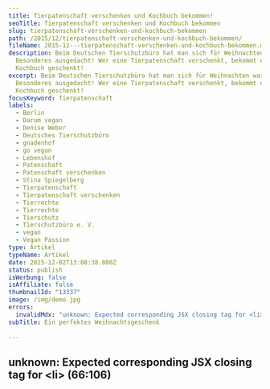 ```yaml
---
title: Tierpatenschaft verschenken und Kochbuch bekommen!
seoTitle: Tierpatenschaft verschenken und Kochbuch bekommen
slug: tierpatenschaft-verschenken-und-kochbuch-bekommen
path: /2015/12/tierpatenschaft-verschenken-und-kochbuch-bekommen/
fileName: 2015-12---tierpatenschaft-verschenken-und-kochbuch-bekommen.md
description: Beim Deutschen Tierschutzbüro hat man sich für Weihnachten was
  Besonderes ausgedacht! Wer eine Tierpatenschaft verschenkt, bekommt ein
  Kochbuch geschenkt!
excerpt: Beim Deutschen Tierschutzbüro hat man sich für Weihnachten was
  Besonderes ausgedacht! Wer eine Tierpatenschaft verschenkt, bekommt ein
  Kochbuch geschenkt!
focusKeyword: Tierpatenschaft
labels:
  - Berlin
  - Darum vegan
  - Denise Weber
  - Deutsches Tierschutzbüro
  - gnadenhof
  - go vegan
  - Lebenshof
  - Patenschaft
  - Patenschaft verschenken
  - Stina Spiegelberg
  - Tierpatenschaft
  - Tierpatenschaft verschenken
  - Tierrechte
  - Tierrechte
  - Tierschutz
  - Tierschutzbüro e. V.
  - vegan
  - Vegan Passion
type: Artikel
typeName: Artikel
date: 2015-12-02T13:08:38.000Z
status: publish
isWerbung: false
isAffiliate: false
thumbnailId: "13337"
image: /img/demo.jpg
errors:
  invalidMdx: "unknown: Expected corresponding JSX closing tag for <li> (66:106)"
subTitle: Ein perfektes Weihnachtsgeschenk
  
---
```


## unknown: Expected corresponding JSX closing tag for &lt;li> (66:106)

<!--
![Denise Weber (rechts im Bild) mit ihrer Kollegin Maika Lapuschkin](http://cardamonchai.com/wp-content/uploads/2015/12/Maika-Lapuschkin-und-Denise-Weber-640x512.png "Denise Weber (rechts im Bild) mit ihrer Kollegin Maika Lapuschkin")

**Über XING lernte ich die Patentierbetreuerin des Deutschen Tierschutzbüros
Denise Weber kennen. Sie stellte mir direkt ihr Projekt „Tierpatenschaft mit
Herz" vor, von dem ich Euch heute gerne berichten möchte.**

Das Deutsche Tierschutzbüro setzt sich für Tiere in Not ein. Dabei werden Demos
und Aktionen veranstaltet und auch schon mal politische Entscheidungsträger
unter Druck gesetzt. Die Aktivisten helfen misshandelten Tieren, befreien
Kettenhunde, retten verletzte Wildtiere und kümmern sich um ausgesetzte
Haustiere.

Bei den Tierschutzkontrollen und Recherchen der Deutsches Tierschutzbüro e. V.
stoßen die Mitglieder immer wieder auf verletzte, misshandelte oder kranke
Tiere. Sie retten diese Tiere und kümmern sich um sie. Ihnen ist es wichtig, den
Tieren eine Chance auf ein liebevolles Leben zu geben. Die meisten können in ein
neues Zuhause vermittelt werden.

## Intensive Pflege für kranke Tiere

Doch leider gibt es auch solche, die chronisch krank sind und sehr intensive
Pflege brauchen oder aus anderen Gründen nicht vermittelbar sind. Sie werden
dann auf Gnadenhöfen untergebracht, der Verein übernimmt dabei die anfallenden
Kosten.

<div style="float: right;"><iframe src="https://www.youtube.com/embed/ZjvS5v8bi7Q" width="300" height="240" frameborder="0"></iframe></div>

Denise erzählte mir, dass erst vor Kurzem zwei Neuankömmlinge im Projekt
aufgenommen wurden. Die beiden Kühe Dorte und Denise wurden aus einem
Milchviehbetrieb im Allgäu nach über sieben Jahren im Stall befreit und auf
einem Gnadenhof in Brandenburg untergebracht. Ihre ersten Schritte auf der Weide
sind im herzzerreißenden Video auf der rechten Seite zu sehen.

Ganz aktuell findet derzeit wie in jedem Jahr eine Weihnachtsaktion des
Deutschen Tierschutzbüro e. V. statt. Dabei geht es darum, den Liebsten ein ganz
besonderes Weihnachtsgeschenk zu machen und dabei auf Konsumgüter mal komplett
zu verzichten. Viele überlegen ja immer lange, was sie verschenken sollen und
kaufen dann einfach irgendwas, nur um etwas in der Hand zu haben, was sehr
schade ist.

Aus diesem Grund bietet der Verein Tierpatenschaften zum Verschenken an. Damit
hat man auf jeden Fall ein sehr persönliches Geschenk. Natürlich kann das
Patentier auch jederzeit in seiner Unterkunft besucht werden und es können dabei
ganz nebenbei wertvolle Stunden in der Natur verbracht werden.

Dieses Jahr gibt es dazu noch eine ganz besondere Überraschung: Das Deutsche
Tierschutzbüro möchte sich bei allen neuen Tierpaten und denen, die eine
Patenschaft verschenken, bedanken, indem sie das neue vegane Kochbuch von Stina
Spiegelberg „Vegan Passion“ schenken. Stina verrät in dem Buch 120 ihrer
Lieblingsrezepte, saisonal und zu jedem Anlass passend. Kleiner Geheimtipp: Es
werden darin auch tolle Ideen für ein leckeres und pflanzliches Weihnachtsmenü
verraten.

![Vegan Passion von Stina Spiegelberg](http://cardamonchai.com/wp-content/uploads/2015/12/Veganpassion_Das-Kochbuch-838x1024-640x782.jpg "Vegan Passion von Stina Spiegelberg")

<div style="border: solid 2px #ff66cc; padding: 30px;">## Alle Infos zur Weihnachtsaktion

- Wer in der Zeit vom 25. November bis einschließlich 23. Dezember eine
  Tierpatenschaft übernimmt oder eine verschenkt, erhält das vegane Kochbuch
  „Vegan Passion“.
- Wer bis zum 20. Dezember 2015 um 18:00 eine Patenschaft abschließt oder
  verschenkt, bekommt die Unterlagen dazu pünktlich bis zum 24. Dezember
  zugesendet. Natürlich können die Unterlagen auch direkt an den/die
  Beschenkte/n adressiert werden.
- Wer seine Patenschaft erst nach dem 20. Dezember beantragt, erhält die Urkunde
  in digitaler Form per Mail, diese kann dann selbst gestaltet und ausgedruckt
  werden.
- Das Kochbuch wird direkt an den Tierpaten bzw. an den/die Beschenkende/n
  geschickt. Es kommt in einem Paket zusammen mit den Unterlagen für die
  Patenschaft, der Urkunde sowie einem Tierretterarmband.
- Zur Weihnachtsaktion des Deutschen Tierschutzbüro e. V. geht es
  [hier entlang](http://www.tier-patenschaft.de/weihnachten/).</div>

Wer sich gerne weiter informieren möchte, oder sich für eine Patenschaft
interessiert, besucht am besten die [Homepage](http://www.tierschutzbuero.de/)
des Deutschen Tierschutzbüros. Wer direkt spenden möchte,
[folgt diesem Link](http://www.tierschutzbuero.de/arbeitskreis-spenden/).

[gallery type="rectangular" link="none" size="medium"
ids="13338,13336,13335,13334,13343,13341,13340,13346,13348,13350,13351,13353"]

Wer gerne mehr über die Milchindustrie und das Leid der Kühe in Erfahrung
bringen möchte: [Hier entlang](/2014/09/pflanzenmilch-wieso-denn-blos/).

-->

  